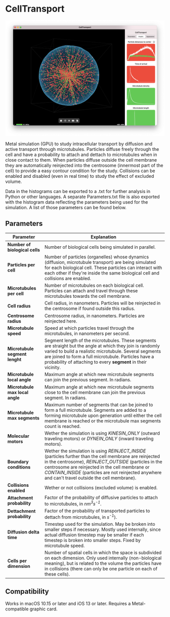 # CellTransport

![Main Screenshot](MainScreenshot.png)

Metal simulation (GPU) to study intracellular transport by diffusion and active transport through microtubules. Particles diffuse freely through the cell and have a probability to attach and dettach to microtubules when in close contact to them. When particles diffuse outside the cell membrane they are automatically reinjected into the centrosome (innermost part of the cell) to provide a easy contour condition for the study. Collisions can be enabled and disabled (even in real time) to study the effect of excluded volume.

Data in the histograms can be exported to a .txt for further analysis in Python or other languages. A separate Parameters.txt file is also exported with the histogram data reflecting the parameters being used for the simulation. A list of those parameters can be found below.

## Parameters
Parameter | Explanation
------------ | -------------
**Number of biological cells** | Number of biological cells being simulated in parallel.
**Particles per cell** | Number of particles (organelles) whose dynamics (diffusion, microtubule transport) are being simulated for each biological cell. These particles can interact with each other if they're inside the same biological cell and collisions are enabled.
**Microtubules per cell** | Number of microtubules on each biological cell. Particles can attach and travel through these microtubules towards the cell membrane.
**Cell radius** | Cell radius, in nanometers. Particles will be reinjected in the centrosome if found outside this radius.
**Centrosome radius** | Centrosome radius, in nanometers. Particles are reinjected here.
**Microtubule speed** | Speed at which particles travel through the microtubules, in nanometers per second.
**Microtubule segment lenght** | Segment length of the microtubules. These segments are straight but the angle at which they join is randomly varied to build a realistic microtubule. Several segments are joined to form a full microtubule. Particles have a probability of attaching to every **segment** in their vicinity.
**Microtubule local angle** | Maximum angle at which new microtubule segments can join the previous segment. In radians.
**Microtubule max local angle** | Maximum angle at which new microtubule segments close to the cell membrane can join the previous segment. In radians.
**Microtubule max segments** | Maximum number of segments that can be joined to form a full microtubule. Segments are added to a forming microtubule upon generation until either the cell membrane is reached or the microtubule max segments count is reached.
**Molecular motors** | Wether the simulation is using *KINESIN_ONLY* (outward traveling motors) or *DYNEIN_ONLY* (inward traveling motors).
**Boundary conditions** | Wether the simulation is using *REINJECT_INSIDE* (particles further than the cell membrane are reinjected in the centrosome), *REINJECT_OUTSIDE* (particles in the centrosome are reinjected in the cell membrane or *CONTAIN_INSIDE* (particles are not reinjected anywhere and can't travel outside the cell membrane).
**Collisions enabled** | Wether or not collisions (excluded volume) is enabled.
**Attachment probability** | Factor of the probability of diffusive particles to attach to microtubules, in *nm<sup>3</sup>s<sup>-1</sup>*.
**Dettachment probability** | Factor of the probability of transported particles to dettach from microtubules, in *s<sup>-1</sup>*).
**Diffusion delta time** | Timestep used for the simulation. May be broken into smaller steps if necessary. Mostly used internally, since actual diffusion timestep may be smaller if each timestep is broken into smaller steps. Fixed by microtubule speed.
**Cells per dimension** | Number of spatial cells in which the space is subdivided on each dimension. Only used internally (non-biological meaning), but is related to the volume the particles have in collisions (there can only be one particle on each of these cells).

## Compatibility
Works in macOS 10.15 or later and iOS 13 or later. Requires a Metal-compatible graphic card.
